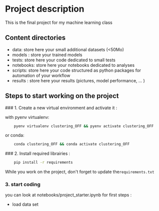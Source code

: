 # Project description

This is the final project for my machine learning class

## Content directories

- data: store here your small additional datasets (<50Mo)
- models : store your trained models
- tests: store here your code dedicated to small tests 
- notebooks: store here your notebooks dedicated to analyses
- scripts: store here your code structured as python packages for automation of your workflow
- results : store here your results (pictures, model performance, ... )

## Steps to start working on the project

### 1. Create a new virtual environment and activate it :

with pyenv virtualenv:
```bash
	pyenv virtualenv clustering_OFF && pyenv activate clustering_OFF
```
or conda:
```bash
	conda clustering_OFF && conda activate clustering_OFF
```

### 2. Install required librairies :

```bash
  	pip install -r requirements
```

While you work on the project, don't forget to update the`requirements.txt`

### 3. start coding
you can look at notebooks/project_starter.ipynb for first steps : 
- load data set 
